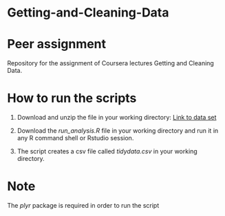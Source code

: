 Getting-and-Cleaning-Data
=========================
Peer assignment
====================================

Repository for the assignment of Coursera lectures Getting and Cleaning Data.

# How to run the scripts

1. Download and unzip the file in your working directory:
   [Link to data set](https://d396qusza40orc.cloudfront.net/getdata%2Fprojectfiles%2FUCI%20HAR%20Dataset.zip)

2. Download the *run\_analysis.R* file in your working directory and run it in any R command shell or Rstudio session.

3. The script creates a csv file called *tidydata.csv* in your working directory. 

# Note
The *plyr* package is required in order to run the script
